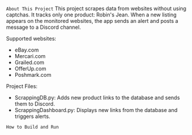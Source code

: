 `About This Project`
This project scrapes data from websites without using captchas.
It tracks only one product: Robin's Jean.
When a new listing appears on the monitored websites, the app sends an alert and posts a message to a Discord channel.

Supported websites:
 * eBay.com
 * Mercari.com
 * Grailed.com
 * OfferUp.com
 * Poshmark.com

Project Files:
 * ScrappingDB.py: Adds new product links to the database and sends them to Discord.
 * ScrappingDashboard.py: Displays new links from the database and triggers alerts.

`How to Build and Run`

